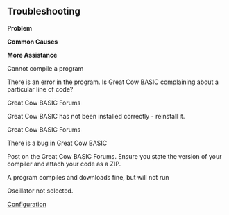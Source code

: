 <div class="section">

<div class="titlepage">

<div>

<div>

<span id="troubleshooting"></span>Troubleshooting
--------------------------------------------------

</div>

</div>

</div>

<div class="informaltable">

<span class="strong">**Problem**</span>

</div>

</div>

<span class="strong">**Common Causes**</span>

<span class="strong">**More Assistance**</span>

Cannot compile a program

There is an error in the program. Is Great Cow BASIC complaining about a
particular line of code?

Great Cow BASIC Forums

Great Cow BASIC has not been installed correctly - reinstall it.

Great Cow BASIC Forums

There is a bug in Great Cow BASIC

Post on the Great Cow BASIC Forums. Ensure you state the version of your
compiler and attach your code as a ZIP.

A program compiles and downloads fine, but will not run

Oscillator not selected.

<a href="configuration" class="link" title="Configuration">Configuration</a>
